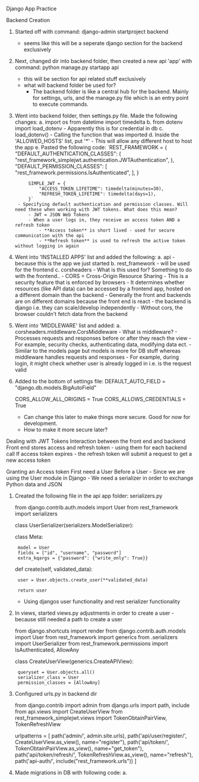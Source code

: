 Django App Practice


Backend Creation

1. Started off with command: django-admin startproject backend
    - seems like this will be a seperate django section for the backend exclusively
2. Next, changed dir into backend folder, then created a new api 'app' with command: python manage.py startapp api     
    - this will be section for api related stuff exclusively
    - what will backend folder be used for?
        - The backend folder is like a central hub for the backend. Mainly for settings, urls, and the manage.py file which is
          an entry point to execute commands.
3. Went into backend folder, then settings.py file. Made the following changes:
    a. import os
       from datetime import timedelta
    b. from dotenv import load_dotenv
        - Apparently this is for credential in db
    c. load_dotenv()
        - Calling the function that was imported
    d. Inside the 'ALLOWED_HOSTS' list, put '*'
        - This will allow any different host to host the app
    e. Pasted the following code:
        `REST_FRAMEWORK = {
            "DEFAULT_AUTHENTICATION_CLASSES": (
                "rest_framework_simplejwt.authentication.JWTAuthentication",
            ),
            "DEFAULT_PERMISSION_CLASSES": [
                "rest_framework.permissions.IsAuthenticated",
            ],
            }
            
            SIMPLE_JWT = {
                "ACCESS_TOKEN_LIFETIME": timedelta(minutes=30),
                "REFRESH_TOKEN_LIFETIME": timedelta(days=1),
            }`
        - Specifying default authentication and permission classes. Will need these when working with JWT tokens. What does this mean?
            - JWT = JSON Web Tokens
            - When a user logs in, they receive an access token AND a refresh token
                - **Access token** is short lived - used for secure communication with the api
                - **Refresh token** is used to refresh the active token without logging in again
4. Went into 'INSTALLED APPS' list and added the following:
    a. api
        - because this is the app we just started
    b. rest_framework
        - will be used for the frontend
    c. corsheaders
        - What is this used for? Something to do with the frontend..
            - CORS = Cross-Origin Resource Sharing
            - This is a security feature that is enforced by browsers
            - It determines whether resources (like API data) can be accessed by a frontend app, hosted on a different domain than the backend
                - Generally the front and backends are on different domains because the front end is react - the backend is django 
                  i.e. they can scale/develop independently
            - Without cors, the browser couldn't fetch data from the backend
5. Went into 'MIDDLEWARE' list and added:
    a. corsheaders.middleware.CorsMiddleware
        - What is middleware?
            - Processes requests and responses before or after they reach the view
            - For example, security checks, authenticating data, modifying data ect.
            - Similar to the models page but models is more for DB stuff whereas middleware handles requests and responses
                - For example, during login, it might check whether user is already logged in i.e. is the request valid
6. Added to the bottom of settings file:
    DEFAULT_AUTO_FIELD = "django.db.models.BigAutoField"

    CORS_ALLOW_ALL_ORIGINS = True
    CORS_ALLOWS_CREDENTIALS = True
    - Can change this later to make things more secure. Good for now for development.
    - How to make it more secure later?
    
Dealing with JWT Tokens
Interaction between the front end and backend
Front end stores access and refresh token - using them for each backend call
If access token expires - the refresh token will submit a request to get a new access token

Granting an Access token
First need a User
Before a User - Since we are using the User module in Django - We need a serializer in order to exchange Python data and JSON
1. Created the following file in the api app folder: serializers.py
    
    from django.contrib.auth.models import User
    from rest_framework import serializers


    class UserSerializer(serializers.ModelSerializer):

    class Meta:

        model = User
        fields = ["id", "username", "password"]
        extra_kqargs = {"password": {"write_only": True}}

    def create(self, validated_data):

        user = User.objects.create_user(**validated_data)
        
        return user

    - Using djangos user functionality and rest serializer functionality
2. In views, started views.py adjustments in order to create a user - because still needed a path to create a user

    from django.shortcuts import render
    from django.contrib.auth.models import User
    from rest_framework import generics
    from .serializers import UserSerializer
    from rest_framework.permissions import IsAuthenticated, AllowAny
    
    
    class CreateUserView(generics.CreateAPIView):
    
        queryset = User.objects.all()
        serializer_class = User
        permission_classes = [AllowAny]

3. Configured urls.py in backend dir
    
    from django.contrib import admin
    from django.urls import path, include
    from api.views import CreateUserView
    from rest_framework_simplejwt.views import TokenObtainPairView, TokenRefreshView
    
    urlpatterns = [
        path('admin/', admin.site.urls),
        path('api/user/register/', CreateUserView.as_view(), name="register"),
        path('api/token/', TokenObtainPairView.as_view(), name="get_token"),
        path('api/token/refresh/', TokenRefreshView.as_view(), name="refresh"),
        path('api-auth/', include("rest_framework.urls"))
    ]
   
4. Made migrations in DB with following code:
    a. 
    


